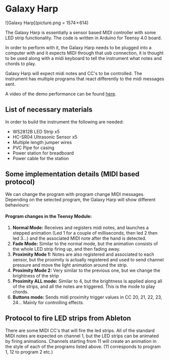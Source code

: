 # Galaxy Harp
![Galaxy Harp](picture.png = 1574 × 614)



The Galaxy Harp is essentially a sensor based MIDI controller with some LED strip functionality. The code is written in Arduino for Teensy 4.0 board.


In order to perform with it, the Galaxy Harp needs to be plugged into a computer with and it expects MIDI through that usb connection, it is thought to be used along with a midi keyboard to tell the instrument what notes and chords to play. 

Galaxy Harp will expect midi notes and CC's to be controlled. The instrument has multiple programs that react differently to the midi messages sent.

A video of the demo performance can be found [here](https://www.youtube.com/watch?v=MCmFHHlN2C4).

## List of necessary materials

In order to build the instrument the following are needed:

* WS2812B LED Strip x5 
* HC-SR04 Ultrasonic Sensor x5
* Multiple length jumper wires 
* PVC Pipe for casing 
* Power station for breadboard 
* Power cable for the station 

## Some implementation details (MIDI based protocol)
We can change the program with program change MIDI messages. Depending on the selected program, the Galaxy Harp will show different behaviours:
#### Program changes in the Teensy Module:
1. **Normal Mode:** Receives and registers midi notes, and launches a stepped animation (Led 1 for a couple of milliseconds, then led 2 then led 3...) and the associated MIDI note after the hand is detected.
2. **Fade Mode:** Similar to the normal mode, but the animation consists of the whole LED strip firing up, and then fading away.
3. **Proximity Mode 1:** Notes are also registered and associated to each sensor, but the proximity is actually registered and used to send channel pressure and move the light animation around the strip.
4. **Proximity Mode 2:** Very similar to the previous one, but we change the brightness of the strip
5. **Proximity ALL mode:** Similar to 4, but the brightness is applied along all of the strips, and all the notes are triggered. This is the mode to play chords.
6. **Buttons mode:** Sends midi proximity trigger values in CC 20, 21, 22, 23, 24... Mainly for controlling effects.

## Protocol to fire LED strips from Ableton
There are some MIDI CC's that will fire the led strips. All of the standard MIDI notes are expected on channel 1, but the LED strips can be animated by firing animations. Channels starting from 11 will create an animation in the style of each of the programs listed above. (11 corresponds to program 1, 12 to program 2 etc.)
